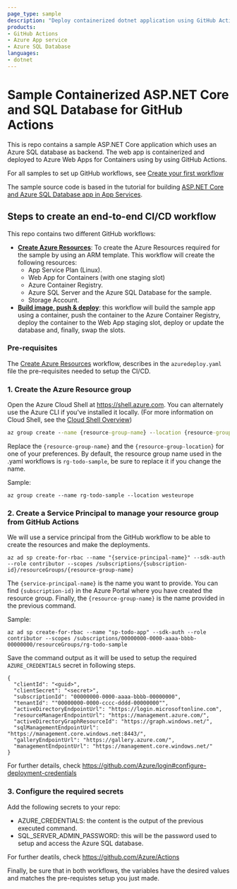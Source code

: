 ```yaml
---
page_type: sample
description: "Deploy containerized dotnet application using GitHub Actions"
products:
- GitHub Actions
- Azure App service
- Azure SQL Database
languages:
- dotnet
---
```


# Sample Containerized ASP.NET Core and SQL Database for GitHub Actions

This is repo contains a sample ASP.NET Core application which uses an Azure SQL database as backend. The web app is containerized and deployed to Azure Web Apps for Containers using by using GitHub Actions.

For all samples to set up GitHub workflows, see [Create your first workflow](https://github.com/Azure/actions-workflow-samples)

The sample source code is based in the tutorial for building [ASP.NET Core and Azure SQL Database app in App Services](https://docs.microsoft.com/azure/app-service/containers/tutorial-dotnetcore-sqldb-app). 

## Steps to create an end-to-end CI/CD workflow

This repo contains two different GitHub workflows:
* **[Create Azure Resources](.github/workflows/azuredeploy.yaml)**: To create the Azure Resources required for the sample by using an ARM template. This workflow will create the following resources:
    - App Service Plan (Linux).
    - Web App for Containers (with one staging slot)
    - Azure Container Registry.
    - Azure SQL Server and the Azure SQL Database for the sample.
    - Storage Account.
* **[Build image, push & deploy](.github/workflows/build-deploy.yaml)**: this workflow will build the sample app using a container, push the container to the Azure Container Registry, deploy the container to the Web App staging slot, deploy or update the database and, finally, swap the slots.

### Pre-requisites
The [Create Azure Resources](.github/workflows/azuredeploy.yaml) workflow, describes in the `azuredeploy.yaml` file the pre-requisites needed to setup the CI/CD.

### 1. Create the Azure Resource group
Open the Azure Cloud Shell at https://shell.azure.com. You can alternately use the Azure CLI if you've installed it locally. (For more information on Cloud Shell, see the [Cloud Shell Overview](https://docs.microsoft.com/en-us/azure/cloud-shell/overview))   

``` cmd
az group create --name {resource-group-name} --location {resource-group-location}
```
Replace the `{resource-group-name}` and the `{resource-group-location}` for one of your preferences. By default, the resource group name used in the .yaml workflows is `rg-todo-sample`, be sure to replace it if you change the name.

Sample:
```
az group create --name rg-todo-sample --location westeurope
```
### 2. Create a Service Principal to manage your resource group from GitHub Actions
We will use a service principal from the GitHub workflow to be able to create the resources and make the deployments.

```
az ad sp create-for-rbac --name "{service-principal-name}" --sdk-auth --role contributor --scopes /subscriptions/{subscription-id}/resourceGroups/{resource-group-name}
```

The `{service-principal-name}` is the name you want to provide. You can find `{subscription-id}` in the Azure Portal where you have created the resource group. Finally, the `{resource-group-name}` is the name provided in the previous command.

Sample:
```
az ad sp create-for-rbac --name "sp-todo-app" --sdk-auth --role contributor --scopes /subscriptions/00000000-0000-aaaa-bbbb-00000000/resourceGroups/rg-todo-sample
```

Save the command output as it will be used to setup the required `AZURE_CREDENTIALS` secret in following steps.
```
{
  "clientId": "<guid>",
  "clientSecret": "<secret>",
  "subscriptionId": "00000000-0000-aaaa-bbbb-00000000",
  "tenantId": ""00000000-0000-cccc-dddd-00000000"",
  "activeDirectoryEndpointUrl": "https://login.microsoftonline.com",
  "resourceManagerEndpointUrl": "https://management.azure.com/",
  "activeDirectoryGraphResourceId": "https://graph.windows.net/",
  "sqlManagementEndpointUrl": "https://management.core.windows.net:8443/",
  "galleryEndpointUrl": "https://gallery.azure.com/",
  "managementEndpointUrl": "https://management.core.windows.net/"
}

```
For further details, check https://github.com/Azure/login#configure-deployment-credentials

### 3. Configure the required secrets 
Add the following secrets to your repo:
- AZURE_CREDENTIALS: the content is the output of the previous executed command.
- SQL_SERVER_ADMIN_PASSWORD: this will be the password used to setup and access the Azure SQL database.

For further deatils, check https://github.com/Azure/Actions

Finally, be sure that in both workflows, the variables have the desired values and matches the pre-requistes setup you just made.